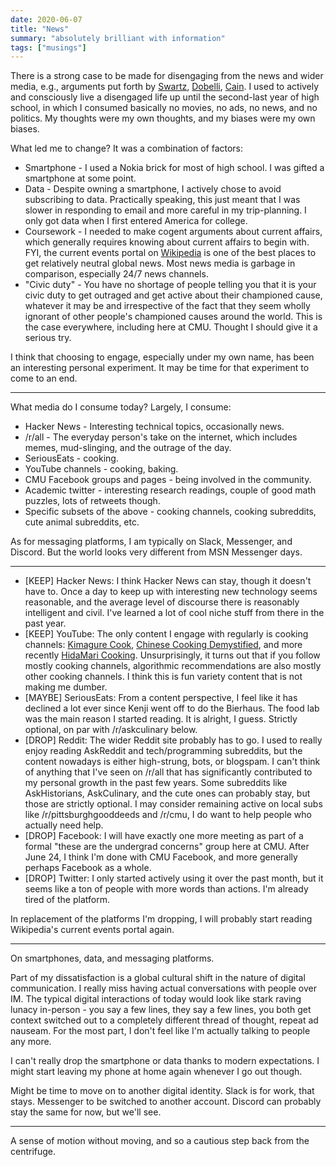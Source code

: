 ```yaml
---
date: 2020-06-07
title: "News"
summary: "absolutely brilliant with information"
tags: ["musings"]
---
```


There is a strong case to be made for disengaging from the news and wider media, e.g., arguments put forth by [Swartz](http://www.aaronsw.com/weblog/hatethenews), [Dobelli](https://news.ycombinator.com/item?id=6894244), [Cain](https://news.ycombinator.com/item?id=13153539). I used to actively and consciously live a disengaged life up until the second-last year of high school, in which I consumed basically no movies, no ads, no news, and no politics. My thoughts were my own thoughts, and my biases were my own biases.

What led me to change? It was a combination of factors:

- Smartphone - I used a Nokia brick for most of high school. I was gifted a smartphone at some point.
- Data - Despite owning a smartphone, I actively chose to avoid subscribing to data. Practically speaking, this just meant that I was slower in responding to email and more careful in my trip-planning. I only got data when I first entered America for college.
- Coursework - I needed to make cogent arguments about current affairs, which generally requires knowing about current affairs to begin with. FYI, the current events portal on [Wikipedia](https://en.wikipedia.org/wiki/Portal:Current_events) is one of the best places to get relatively neutral global news. Most news media is garbage in comparison, especially 24/7 news channels.
- "Civic duty" - You have no shortage of people telling you that it is your civic duty to get outraged and get active about their championed cause, whatever it may be and irrespective of the fact that they seem wholly ignorant of other people's championed causes around the world. This is the case everywhere, including here at CMU. Thought I should give it a serious try.

I think that choosing to engage, especially under my own name, has been an interesting personal experiment. It may be time for that experiment to come to an end.

---

What media do I consume today? Largely, I consume:

- Hacker News - Interesting technical topics, occasionally news.
- /r/all - The everyday person's take on the internet, which includes memes, mud-slinging, and the outrage of the day.
- SeriousEats - cooking.
- YouTube channels - cooking, baking.
- CMU Facebook groups and pages - being involved in the community.
- Academic twitter - interesting research readings, couple of good math puzzles, lots of retweets though.
- Specific subsets of the above - cooking channels, cooking subreddits, cute animal subreddits, etc.

As for messaging platforms, I am typically on Slack, Messenger, and Discord. But the world looks very different from MSN Messenger days.

---

- [KEEP] Hacker News: I think Hacker News can stay, though it doesn't have to. Once a day to keep up with interesting new technology seems reasonable, and the average level of discourse there is reasonably intelligent and civil. I've learned a lot of cool niche stuff from there in the past year.
- [KEEP] YouTube: The only content I engage with regularly is cooking channels: [Kimagure Cook](https://www.youtube.com/channel/UCaak9sggUeIBPOd8iK_BXcQ), [Chinese Cooking Demystified](https://www.youtube.com/channel/UC54SLBnD5k5U3Q6N__UjbAw), and more recently [HidaMari Cooking](https://www.youtube.com/channel/UCcp9uRaBwInxl_SZqGRksDA). Unsurprisingly, it turns out that if you follow mostly cooking channels, algorithmic recommendations are also mostly other cooking channels. I think this is fun variety content that is not making me dumber.
- [MAYBE] SeriousEats: From a content perspective, I feel like it has declined a lot ever since Kenji went off to do the Bierhaus. The food lab was the main reason I started reading. It is alright, I guess. Strictly optional, on par with /r/askculinary below.
- [DROP] Reddit: The wider Reddit site probably has to go. I used to really enjoy reading AskReddit and tech/programming subreddits, but the content nowadays is either high-strung, bots, or blogspam. I can't think of anything that I've seen on /r/all that has significantly contributed to my personal growth in the past few years. Some subreddits like AskHistorians, AskCulinary, and the cute ones can probably stay, but those are strictly optional. I may consider remaining active on local subs like /r/pittsburghgooddeeds and /r/cmu, I do want to help people who actually need help.
- [DROP] Facebook: I will have exactly one more meeting as part of a formal "these are the undergrad concerns" group here at CMU. After June 24, I think I'm done with CMU Facebook, and more generally perhaps Facebook as a whole.
- [DROP] Twitter: I only started actively using it over the past month, but it seems like a ton of people with more words than actions. I'm already tired of the platform.

In replacement of the platforms I'm dropping, I will probably start reading Wikipedia's current events portal again.

---

On smartphones, data, and messaging platforms.

Part of my dissatisfaction is a global cultural shift in the nature of digital communication. I really miss having actual conversations with people over IM. The typical digital interactions of today would look like stark raving lunacy in-person - you say a few lines, they say a few lines, you both get context switched out to a completely different thread of thought, repeat ad nauseam. For the most part, I don't feel like I'm actually talking to people any more.

I can't really drop the smartphone or data thanks to modern expectations. I might start leaving my phone at home again whenever I go out though.

Might be time to move on to another digital identity. Slack is for work, that stays. Messenger to be switched to another account. Discord can probably stay the same for now, but we'll see.

---

A sense of motion without moving, and so a cautious step back from the centrifuge.
